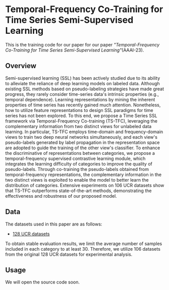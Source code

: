# Temporal-Frequency Co-Training for Time Series Semi-Supervised Learning
This is the training code for our paper for our paper *"Temporal-Frequency Co-Training for Time Series Semi-Supervised Learning"*(AAAI-23).

## Overview

Semi-supervised learning (SSL) has been actively studied due to its ability to alleviate the reliance of deep learning models on labeled data. Although existing SSL methods based on pseudo-labeling strategies have made great progress, they rarely consider time-series data's intrinsic properties (e.g., temporal dependence). Learning representations by mining the inherent properties of time series has recently gained much attention. Nonetheless, how to utilize feature representations to design SSL paradigms for time series has not been explored. To this end, we propose a Time Series SSL framework via Temporal-Frequency Co-training (TS-TFC), leveraging the complementary information from two distinct views for unlabeled data learning. In particular, TS-TFC employs time-domain and frequency-domain views to train two deep neural networks simultaneously, and each view's pseudo-labels generated by label propagation in the representation space are adopted to guide the training of the other view's classifier. To enhance the discriminative of representations between categories, we propose a temporal-frequency supervised contrastive learning module, which integrates the learning difficulty of categories to improve the quality of pseudo-labels.
Through co-training the pseudo-labels obtained from temporal-frequency representations, the complementary information in the two distinct views is exploited to enable the model to better learn the distribution of categories. Extensive experiments on 106 UCR datasets show that TS-TFC outperforms state-of-the-art methods, demonstrating the effectiveness and robustness of our proposed model.


## Data
The datasets used in this paper are as follows:
* [128 UCR datasets](https://www.cs.ucr.edu/~eamonn/time_series_data_2018/UCRArchive_2018.zip)

To obtain stable evaluation results, we limit the average number of samples included in each category to at least 30.
Therefore, we utilize 106 datasets from the original 128 UCR datasets for experimental analysis.

## Usage
We will open the source code soon.
